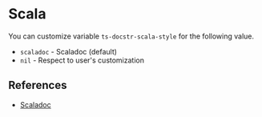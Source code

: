 # Scala

You can customize variable `ts-docstr-scala-style` for the following value.

* `scaladoc` - Scaladoc (default)
* `nil` - Respect to user's customization

## References

* [Scaladoc](https://docs.scala-lang.org/style/scaladoc.html)
